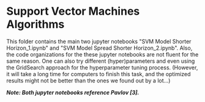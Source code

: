 # Support Vector Machines Algorithms

This folder contains the main two jupyter notebooks "SVM Model Shorter Horizon_1.ipynb" and "SVM Model Spread Shorter Horizon_2.ipynb".
Also, the code organizations for the these jupyter notebooks are not fluent for the same reason. One can also try different (hyper)parameters and even
using the GridSearch approach for the hyperparameter tuning process. (However, it will take a long time for computers to finish this task, and the
optimized results might not be better than the ones we found out by a lot...)

***Note: Both jupyter notebooks reference Pavlov [3].***


